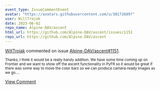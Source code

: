 ```yaml
---
event_type: IssueCommentEvent
avatar: "https://avatars.githubusercontent.com/u/30172689?"
user: WillTrojak
date: 2023-06-02
repo_name: Alpine-DAV/ascent
html_url: https://github.com/Alpine-DAV/ascent/issues/1151
repo_url: https://github.com/Alpine-DAV/ascent
---
```


<a href='https://github.com/WillTrojak' target='_blank'>WillTrojak</a> commented on issue <a href='https://github.com/Alpine-DAV/ascent/issues/1151' target='_blank'>Alpine-DAV/ascent#1151</a>.

<small>Thanks, I think it would be a really handy addition. We have some time coming up on Frontier and we want to show off the ascent functionality in PyFR so it would be great if there was some way to move the color bars so we can produce camera-ready images as we go....</small>

<a href='https://github.com/Alpine-DAV/ascent/issues/1151' target='_blank'>View Comment</a>